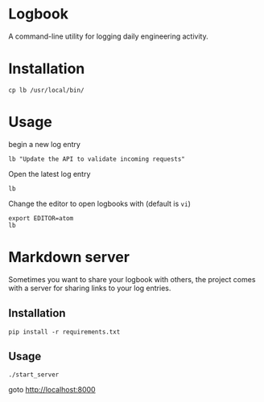 # Logbook
A command-line utility for logging daily engineering activity.

# Installation
```
cp lb /usr/local/bin/
```

# Usage
begin a new log entry
```
lb "Update the API to validate incoming requests"
```

Open the latest log entry
```
lb
```

Change the editor to open logbooks with (default is `vi`)
```
export EDITOR=atom
lb
```

# Markdown server
Sometimes you want to share your logbook with others, the project comes with a server for sharing links to your log entries.

## Installation
```
pip install -r requirements.txt
```
## Usage
```
./start_server
```

goto [http://localhost:8000](http://localhost:8000)
